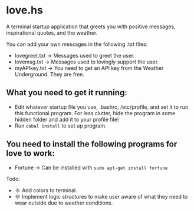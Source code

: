 # love.hs

A terminal startup application that greets you with positive messages, inspirational quotes, and the weather.

You can add your own messages in the following .txt files:
* lovegreet.txt -> Messages used to greet the user.
* lovemsg.txt   -> Messages used to lovingly support the user. 
* myAPIkey.txt  -> You need to get an API key from the Weather Underground. They are free. 

## What you need to get it running:
* Edit whatever startup file you use, .bashrc, /etc/profile, and set it to run this functional program. For less clutter, hide the program in some hidden folder and add it to your profile file! 
* Run `cabal install` to set up program.

## You need to install the following programs for love to work:
* Fortune -> Can be installed with `sudo apt-get install fortune` 

Todo:
* ☼ Add colors to terminal.
* ☼ Implement logic structures to make user aware of what they need to wear outside due to weather conditions.

